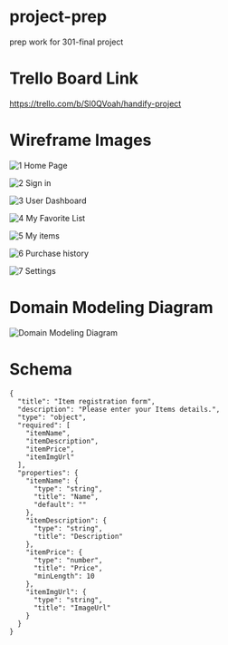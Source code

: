 # project-prep
prep work for 301-final project 

# Trello Board Link
https://trello.com/b/Sl0QVoah/handify-project

# Wireframe Images #


![1 Home Page](https://user-images.githubusercontent.com/108029468/184314272-56f91b41-f71d-42e4-8f7d-2b84503a8fde.png)


![2 Sign in](https://user-images.githubusercontent.com/108029468/184314280-2d028872-8034-42fb-82c9-611d1a8a2eaf.png)


![3 User Dashboard](https://user-images.githubusercontent.com/108029468/184314289-4c744135-c371-4e61-a755-718e3faae7b9.png)


![4 My Favorite List](https://user-images.githubusercontent.com/108029468/184314295-0f422944-20a8-4830-95d8-295dd770c4fa.png)


![5 My items](https://user-images.githubusercontent.com/108029468/184314305-17524425-8165-497b-834c-b223b034280a.png)


![6 Purchase history](https://user-images.githubusercontent.com/108029468/184314313-90df0a48-6fb8-4e97-8f87-0f8aa84b02de.png)


![7 Settings](https://user-images.githubusercontent.com/108029468/184314320-4ac44f1a-e2fa-44e4-91eb-dfdc7e1efec6.png)

# Domain Modeling Diagram #

![Domain Modeling Diagram](https://user-images.githubusercontent.com/108029468/184316526-570e6fb7-9177-4df2-92d6-0c7a69c59fce.png)

# Schema # 
```
{
  "title": "Item registration form",
  "description": "Please enter your Items details.",
  "type": "object",
  "required": [
    "itemName",
    "itemDescription",
    "itemPrice",
    "itemImgUrl"
  ],
  "properties": {
    "itemName": {
      "type": "string",
      "title": "Name",
      "default": ""
    },
    "itemDescription": {
      "type": "string",
      "title": "Description"
    },
    "itemPrice": {
      "type": "number",
      "title": "Price",
      "minLength": 10
    },
    "itemImgUrl": {
      "type": "string",
      "title": "ImageUrl"
    }
  }
}
```
